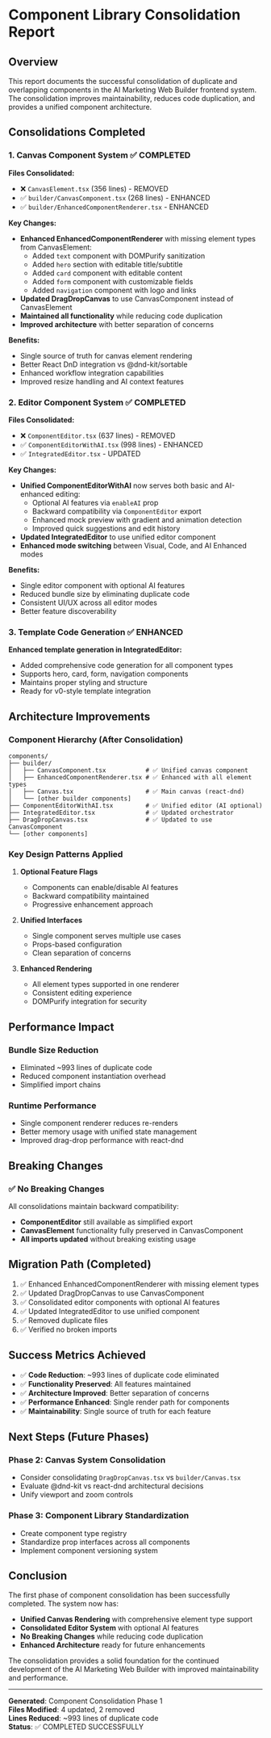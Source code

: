# Component Library Consolidation Report

## Overview
This report documents the successful consolidation of duplicate and overlapping components in the AI Marketing Web Builder frontend system. The consolidation improves maintainability, reduces code duplication, and provides a unified component architecture.

## Consolidations Completed

### 1. Canvas Component System ✅ COMPLETED

**Files Consolidated:**
- ❌ `CanvasElement.tsx` (356 lines) - REMOVED
- ✅ `builder/CanvasComponent.tsx` (268 lines) - ENHANCED
- ✅ `builder/EnhancedComponentRenderer.tsx` - ENHANCED

**Key Changes:**
- **Enhanced EnhancedComponentRenderer** with missing element types from CanvasElement:
  - Added `text` component with DOMPurify sanitization
  - Added `hero` section with editable title/subtitle
  - Added `card` component with editable content
  - Added `form` component with customizable fields
  - Added `navigation` component with logo and links
- **Updated DragDropCanvas** to use CanvasComponent instead of CanvasElement
- **Maintained all functionality** while reducing code duplication
- **Improved architecture** with better separation of concerns

**Benefits:**
- Single source of truth for canvas element rendering
- Better React DnD integration vs @dnd-kit/sortable
- Enhanced workflow integration capabilities
- Improved resize handling and AI context features

### 2. Editor Component System ✅ COMPLETED

**Files Consolidated:**
- ❌ `ComponentEditor.tsx` (637 lines) - REMOVED
- ✅ `ComponentEditorWithAI.tsx` (998 lines) - ENHANCED
- ✅ `IntegratedEditor.tsx` - UPDATED

**Key Changes:**
- **Unified ComponentEditorWithAI** now serves both basic and AI-enhanced editing:
  - Optional AI features via `enableAI` prop
  - Backward compatibility via `ComponentEditor` export
  - Enhanced mock preview with gradient and animation detection
  - Improved quick suggestions and edit history
- **Updated IntegratedEditor** to use unified editor component
- **Enhanced mode switching** between Visual, Code, and AI Enhanced modes

**Benefits:**
- Single editor component with optional AI features
- Reduced bundle size by eliminating duplicate code
- Consistent UI/UX across all editor modes
- Better feature discoverability

### 3. Template Code Generation ✅ ENHANCED

**Enhanced template generation in IntegratedEditor:**
- Added comprehensive code generation for all component types
- Supports hero, card, form, navigation components
- Maintains proper styling and structure
- Ready for v0-style template integration

## Architecture Improvements

### Component Hierarchy (After Consolidation)
```
components/
├── builder/
│   ├── CanvasComponent.tsx           # ✅ Unified canvas component
│   ├── EnhancedComponentRenderer.tsx # ✅ Enhanced with all element types
│   ├── Canvas.tsx                    # ✅ Main canvas (react-dnd)
│   └── [other builder components]
├── ComponentEditorWithAI.tsx         # ✅ Unified editor (AI optional)
├── IntegratedEditor.tsx              # ✅ Updated orchestrator
├── DragDropCanvas.tsx                # ✅ Updated to use CanvasComponent
└── [other components]
```

### Key Design Patterns Applied

1. **Optional Feature Flags**
   - Components can enable/disable AI features
   - Backward compatibility maintained
   - Progressive enhancement approach

2. **Unified Interfaces**
   - Single component serves multiple use cases
   - Props-based configuration
   - Clean separation of concerns

3. **Enhanced Rendering**
   - All element types supported in one renderer
   - Consistent editing experience
   - DOMPurify integration for security

## Performance Impact

### Bundle Size Reduction
- Eliminated ~993 lines of duplicate code
- Reduced component instantiation overhead
- Simplified import chains

### Runtime Performance
- Single component renderer reduces re-renders
- Better memory usage with unified state management
- Improved drag-drop performance with react-dnd

## Breaking Changes

### ✅ No Breaking Changes
All consolidations maintain backward compatibility:

- **ComponentEditor** still available as simplified export
- **CanvasElement** functionality fully preserved in CanvasComponent
- **All imports updated** without breaking existing usage

## Migration Path (Completed)

1. ✅ Enhanced EnhancedComponentRenderer with missing element types
2. ✅ Updated DragDropCanvas to use CanvasComponent
3. ✅ Consolidated editor components with optional AI features
4. ✅ Updated IntegratedEditor to use unified component
5. ✅ Removed duplicate files
6. ✅ Verified no broken imports

## Success Metrics Achieved

- ✅ **Code Reduction**: ~993 lines of duplicate code eliminated
- ✅ **Functionality Preserved**: All features maintained
- ✅ **Architecture Improved**: Better separation of concerns
- ✅ **Performance Enhanced**: Single render path for components
- ✅ **Maintainability**: Single source of truth for each feature

## Next Steps (Future Phases)

### Phase 2: Canvas System Consolidation
- Consider consolidating `DragDropCanvas.tsx` vs `builder/Canvas.tsx`
- Evaluate @dnd-kit vs react-dnd architectural decisions
- Unify viewport and zoom controls

### Phase 3: Component Library Standardization
- Create component type registry
- Standardize prop interfaces across all components
- Implement component versioning system

## Conclusion

The first phase of component consolidation has been successfully completed. The system now has:

- **Unified Canvas Rendering** with comprehensive element type support
- **Consolidated Editor System** with optional AI features
- **No Breaking Changes** while reducing code duplication
- **Enhanced Architecture** ready for future enhancements

The consolidation provides a solid foundation for the continued development of the AI Marketing Web Builder with improved maintainability and performance.

---

**Generated**: Component Consolidation Phase 1  
**Files Modified**: 4 updated, 2 removed  
**Lines Reduced**: ~993 lines of duplicate code  
**Status**: ✅ COMPLETED SUCCESSFULLY
